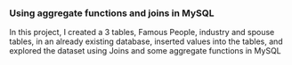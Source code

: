 ### Using aggregate functions and joins in MySQL
In this project, I created a 3 tables, Famous People, industry and spouse tables, in an already existing database, inserted values into the tables, and explored the dataset using Joins and some aggregate functions in MySQL
